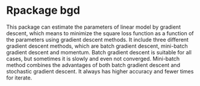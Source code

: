 # Rpackage bgd
This package can estimate the parameters of linear model by gradient descent, which means to minimize the square loss function as a function of the parameters using gradient descent methods. It include three different gradient descent methods, which are batch gradient descent, mini-batch gradient descent and momentum. 
Batch gradient descent is suitable for all cases, but sometimes it is slowly and even not converged. Mini-batch method combines the advantages of both batch gradient descent and stochastic gradient descent. It always has higher accuracy and fewer times for iterate.
